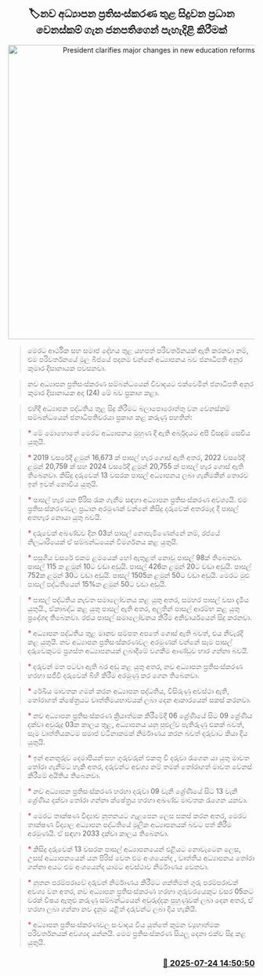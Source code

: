 <p align='center'><b><h2 align='center' title='President clarifies major changes in new education reforms'>🏷නව අධ්‍යාපන ප්‍රතිසංස්කරණ තුළ සිදුවන ප්‍රධාන වෙනස්කම් ගැන ජනපතිගෙන් පැහැදිළි කිරීමක්</h2></b></p>
<p align='center'><img src='https://helakuru.sgp1.cdn.digitaloceanspaces.com/esana/images/lib/anura-president-parliment-education.jpg' width='600' alt='President clarifies major changes in new education reforms'></p>

> මෙරට ආර්ථික සහ සමාජ දේහය තුළ යහපත් පරිවර්තනයක් ඇති කරනවා නම්, එම පරිවර්තනයේ මූල බීජයේ පදනම වන්නේ අධ්‍යාපනය බව ජනාධිපති අනුර කුමාර දිසානායක පවසනවා.

> නව අධ්‍යාපන ප්‍රතිසංස්කරණ සම්බන්ධයෙන් විවාදයට එක්වෙමින් ජනාධිපති අනුර කුමාර දිසානායක අද (24) මේ බව ප්‍රකාශ කළා.

> එහිදී අධ්‍යාපන පද්ධතිය තුළ සිදු කිරීමට බලාපොරොත්තු වන වෙනස්කම් සම්බන්ධයෙන් ජනාධිපතිවරයා ප්‍රකාශ කළ කරුණු පහතින්:

> <span style='color:#e64d4d'><strong>* </strong></span>මේ මොහොතේ මෙරට අධ්‍යාපනය මුහුණ දී ඇති අර්බුදයට අපි විසඳුම් සෙවිය යුතුයි.

> <span style='color:#e64d4d'><strong>* </strong></span>2019 වසරේදී ළමුන් 16,673 ක් පාසල් හැර ගොස් ඇති අතර, 2022 වසරේදී ළමුන් 20,759 ක් සහ 2024 වසරේදී ළමුන් 20,755 ක් පාසල් හැර ගොස් ඇති තිබෙනවා‍. කිසිදු දරුවෙක් 13 වසරක පාසල් අධ්‍යාපනය ලබා ගැනීමකින් ත‍ොරව ඉන් ඉවත් නොවිය යුතුයි.

> <span style='color:#e64d4d'><strong>* </strong></span>පාසල් හැර යන පිරිස රැක ගැනීම සඳහා අධ්‍යාපන ප්‍රතිසංස්කරණ අවශ්‍යයි. එම ප්‍රතිසංස්කරණවල ප්‍රධාන අරමුණක් වන්නේ කිසිදු දරුවෙක් අතරමැද දී පාසල් අතහැර නොයා යුතු බවයි.

> <span style='color:#e64d4d'><strong>* </strong></span>දරුවෙක් අඛණ්ඩව දින 03ක් පාසල් නොපැමිණෙන්නේ නම්, රජයේ නිලධාරියෙක් ඒ සම්බන්ධයෙන් විමර්ශනය කළ යුතුයි.

> <span style='color:#e64d4d'><strong>* </strong></span>පසුගිය වසරේ එකම ළමයෙක් හෝ ඇතුළත් නොවූ පාසල් 98ක් තිබෙනවා. පාසල් 115 ක ළමුන් 10ට වඩා අඩුයි. පාසල් 426ක ළමුන් 20ට වඩා අඩුයි. පාසල් 752ක ළමුන් 30ට වඩා අඩුයි. පාසල් 1505ක ළමුන් 50ට වඩා අඩුයි. මෙරට මුළු පාසල් පද්ධතියෙන් 15%ක ළමුන් 50ට වඩා අඩුයි.

> <span style='color:#e64d4d'><strong>* </strong></span>පාසල් පද්ධතිය නැවත සමාලෝචනය කළ යුතු අතර, සමහර පාසල් වසා දැමිය යුතුයි., ඒකාබද්ධ කළ යුතු පාසල් ඇති අතර, අලුතින් පාසල් ආරම්භ කළ යුතු ප්‍රදේශද තිබෙනවා. රජය පාසල් සමාලෝචනය කිරීම අනිවාර්යයෙන් සිදු කරනවා.

> <span style='color:#e64d4d'><strong>* </strong></span>අධ්‍යාපන පද්ධතිය තුළ මානව සම්පත අපතේ ගොස් ඇති බවත්, එය නිවැරදි කළ යුතුයි. නව අධ්‍යාපන ප්‍රතිසංස්කරණවල අරමුණක් වන්නේ සෑම පාසල් දරුවෙකුටම ප්‍රශස්ත අධ්‍යාපනයක් ලබාදීමේ වගකීම ආණ්ඩුව භාර ගන්නා බවයි.

> <span style='color:#e64d4d'><strong>* </strong></span>දරුවන් මත පටවා ඇති බර අඩු කළ යුතු අතර, නව අධ්‍යාපන ප්‍රතිසංස්කරණ හරහා සජීවී දරුවෙක් බිහි කිරීම අරමුණු කර ගෙන තිබෙනවා.

> <span style='color:#e64d4d'><strong>* </strong></span>රේඛීය මාවතක ගමන් කරන අධ්‍යාපන පද්ධතිය, විසිරුණු අවස්ථා ඇති, තෝරාගත් ක්ෂේත්‍රයට වෘත්තීමයභාවයක් ලබා දෙන ආකාරයෙන් සකස් කරනවා.

> <span style='color:#e64d4d'><strong>* </strong></span>නව අධ්‍යාපන ප්‍රතිසංස්කරණ ක්‍රියාත්මක කිරීමේදී 06 ශ්‍රේණියේ සිට 09 ශ්‍රේණිය දක්වා අවුරුදු 03ක කාලය තුළ, අධ්‍යාපනය යනු පුළුල්ව පැතිරුණු එකක් බවත්, සෑම වෘත්තියකටම සමාජ වටිනාකමක් නිර්මාණය කරන බවත් දරුවාට කියා දිය යුතුයි.

> <span style='color:#e64d4d'><strong>* </strong></span>ඉන් අනතුරුව දෙමාපියන් සහ ගුරුවරුන් එකතු වී දරුවා රැගෙන යා යුතු මාවත තෝරා ගැනීමට හැකි අතර, දරුවන්ට අවශ්‍ය නම් තමන් තෝරාගත් මාවත වෙනස් කිරීමේ අයිතිය තිබෙනවා.

> <span style='color:#e64d4d'><strong>* </strong></span>නව අධ්‍යාපන ප්‍රතිසංස්කරණ හරහා දරුවා 09 වැනි ශ්‍රේණියේ සිට 13 වැනි ශ්‍රේණිය දක්වා තෝරා ගන්නා ක්ෂේත්‍රය හරහා අඛණ්ඩ මාවතක රැගෙන යනවා.

> <span style='color:#e64d4d'><strong>* </strong></span>මෙරට තාක්ෂණ විද්‍යාව නූතනයට ගැළපෙන ලෙස සකස් කරන අතර, මෙරට තාක්ෂණ විද්‍යාල අධ්‍යාපන පද්ධතියේ මූලික අධ්‍යාපනයක් බවට පත් කිරීම අරමුණයි. ඒ සඳහා 2033 දක්වා කාලය තිබෙනවා.

> <span style='color:#e64d4d'><strong>* </strong></span>කිසිදු දරුවෙක් 13 වසරක පාසල් අධ්‍යාපනයෙන් එළියට නොවැටෙන ලෙස, උසස් අධ්‍යාපනයෙන් යන පිරිස් වෙත එම අංශයෙන්ද , වෘත්තීය අධ්‍යාපනය තෝරා ගන්නා අයට එම අංශයෙන්ද යාමට අවස්ථාව නිර්මාණය වෙනවා.

> <span style='color:#e64d4d'><strong>* </strong></span>නූතන පරම්පරාවේ දරුවන් නිර්මාණය කිරීමට ශක්තිමත් ගුරු පරම්පරාවක් අවශ්‍ය වන අතර, නව අධ්‍යාපන ප්‍රතිසංස්කරණ හරහා ගුරුවරයෙකුට වසර 05කට වරක් විෂය ඇතුළු කරුණු සම්බන්ධයෙන් අවුරුද්දක පුහුණුවක් ලබා දෙන අතර, ඒ හරහා ලබා ගන්නා නව දැනුම යළිත් දරුවන්ට ලබා දිය හැකියි.

> <span style='color:#e64d4d'><strong>* </strong></span>අධ්‍යාපන ප්‍රතිසංස්කරණවල සංවාදය විය යුත්තේ කුමන ව්‍යූහාත්මක පරිවර්තනයක් අවශ්‍යද යන්නයි. මෙම ප්‍රතිසංස්කරණ සියලු දෙනා එක්ව සිදු කළ යුතුයි.



<h3 align='right'><a href='https://www.helakuru.lk/esana/p/112132/'>📅 2025-07-24 14:50:50</a></h3>
